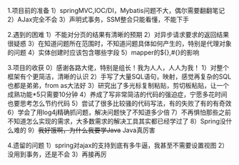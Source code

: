 1.项目前的准备
	1）springMVC,IOC/DI，Mybatis问题不大，偶尔需要翻翻笔记
	2）AJax完全不会
	3）声明式事务，SSM整合只能看懂，不能下手
	
2.遇到的困难
	1）不能对分页的结果有清晰的预期
	2）对异步请求要求的返回结果很疑惑
	3）在知道问题所在范围时，不知道问题具体如何产生的，特别是代理对象的问题
	4）实体创建时应该包含哪些字段
	5）mapper的${},#{}的影响
	
3.项目的收获
	0）感谢各路大佬，特别是组长！我为人人，人人为我！
	1）对整个框架有个更简洁，清晰的认识
	2）手写了大量SQL语句，映射，感觉再复杂的SQL也都是弟弟，from as大法好
	3）研究出了多光标复制粘贴，剪切板粘贴，让一个成熟功能*5只需要10分钟
	4）养成了写非常简洁的代码的强迫症，宁愿多花时间也要思考怎么节约代码
	5）尝试了很多比较骚的代码写法，有的失败了有的有奇效
	6）学会了用log4j精确抓问题，解决问题快了不知道多少倍
	7）不再惧怕那些之前不知道怎么实现的需求，大多数需求的解决工具其实都已经学过了
	8）Spring没什么难的
	9）~~我好饿啊，为什么我要学Java~~ Java真厉害
	
4.遗留的问题
	1）spring对ajax的支持到底有多牛逼，我甚至不需要设置视图
	2）没用到事务，还是不会
	3）再接再厉
